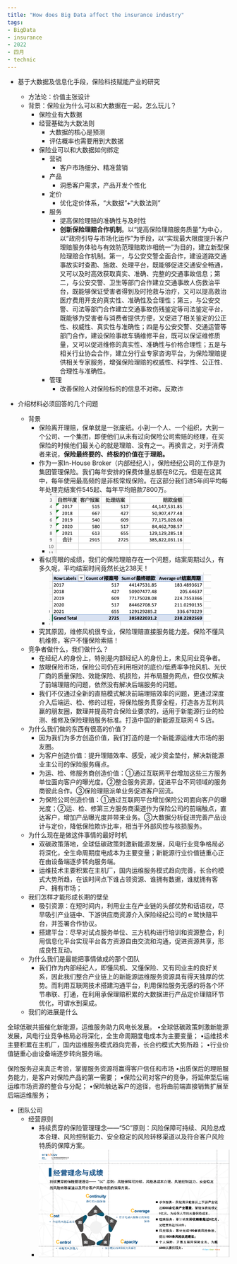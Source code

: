 ```yaml
---
title: "How does Big Data affect the insurance industry"
tags:
- BigData
- insurance
- 2022
- 四月
- technic
---
```


- 基于大数据及信息化手段，保险科技赋能产业的研究
	- 方法论：价值主张设计
	- 背景：保险业为什么可以和大数据在一起，怎么玩儿？
		- 保险业有大数据
		- 经营基础为大数法则
			- 大数据的核心是预测
			- 评估概率也需要用到大数据
		- 保险业可以和大数据如何绑定
			- 营销
				- 客户市场细分、精准营销
			- 产品
				- 洞悉客户需求，产品开发个性化
			- 定价
				- 优化定价体系，“大数据”+“大数法则”
			- 服务
				- 提高保险理赔的准确性与及时性
				- **创新保险理赔合作机制**。以“提高保险理赔服务质量”为中心，以“政府引导与市场化运作”为手段，以“实现最大限度提升客户理赔服务体验与有效防范理赔欺诈相统一”为目的，建立新型保险理赔合作机制。第一，与公安交警全面合作，建设道路交通事故实时查勘、施救、处理平台，既能够促进交通安全畅通，又可以及时高效获取真实、准确、完整的交通事故信息；第二，与公安交警、卫生等部门合作建立交通事故人伤救治平台，既能够保证受害者得到及时抢救与治疗，又可以提高救治医疗费用开支的真实性、准确性及合理性；第三，与公安交警、司法等部门合作建立交通事故伤残鉴定等司法鉴定平台，既能够为受害者与消费者提供方便，又促进了相关鉴定的公正性、权威性、真实性与准确性；四是与公安交警、交通运管等部门合作，建设保险事故车辆维修平台，既可以保证维修质量，又可以促进维修的真实性、准确性与价格合理性；五是与相关行业协会合作，建立分行业专家咨询平台，为保险理赔提供相关专家服务，增强保险理赔的权威性、科学性、公正性、合理性与准确性。
			- 管理
				- 改善保险人对保险标的的信息不对称，反欺诈

- 介绍材料必须回答的几个问题
	- 背景
		- 保险离开理赔，保单就是一张废纸。小到一个人、一个组织，大到一个公司、一个集团，即便他们从未有过向保险公司索赔的经理，在买保险的时候他们最关心的就是理赔、没有之一。再换言之，对于消费者来说，**保险最终要的、终极的价值在于理赔。**
		- 作为一家In-House Broker（内部经纪人），保险经纪公司的工作是为集团管理保险。我们每年安排的保费体量总额在8亿元。但是在这其中，每年使用最高频的是非核常规保险。在这部分我们进5年间平均每年处理完结案件545起、每年平均赔款7800万。
			- ![近5年经纪公司理赔数据](Pasted%20image%2020220417132618.png)
		- 看似亮眼的成绩，我们的保险理赔存在一个问题，结案周期过久，有多久呢，平均结案时间竟然长达238天！
			- ![长达238天的结案周期](Pasted%20image%2020220417133744.png)
		- 究其原因，维修风机很专业，保险理赔直接服务能力差。保险不懂风机维修，客户不懂保险索赔！
	- 竞争者做什么，我们做什么？
		- 在经纪人的身份上，特别是内部经纪人的身份上，未见同业竞争者。
		- 放眼保险市场，保险公司仍在利用相对的底价/低费率争抢风机、光伏厂商的质量保险、效能保险、机损险，并布局服务网点，但仅仅解决了前端理赔的问题，依然没有解决后端服务的问题。
		- 我们不仅通过全新的直赔模式解决前端理赔效率的问题，更通过深度介入后端运、检、修的过程，将保险服务贯穿全程，打造各方互利共赢的朋友圈，数理并提高符合保险业要求的，适用于新能源行业的检测、维修及保险理赔服务标准。打造中国的新能源互联网４Ｓ店。
	- 为什么我们做的东西有很高的价值？
		- 因为我们为多方创造价值，我们打造的是一个新能源运维大市场的朋友圈。
		- 为客户创造价值：提升理赔效率、感受，减少资金垫付，解决新能源业主公司的保险服务痛点。
		- 为运、检、修服务商创造价值：①通过互联网平台增加这些三方服务单位面向客户的曝光度。②整合服务资源，促进平台不同领域的服务商彼此合作。③保险理赔派单业务促进客户回流。
		- 为保险公司创造价值：①通过互联网平台增加保险公司面向客户的曝光度；②运、检、修第三方服务商渠道作为保险公司的前端触点，直达客户，增加产品曝光度并带来业务。③大数据分析促进完善产品设计与定价，降低保险欺诈比率，相当于外部风控与核损服务。
	- 为什么现在是做这件事情的最好时机
		- 双碳政策落地，全球低碳政策刺激新能源发展，风电行业竞争格局必将深化，全生命周期度电成本为主要变量；新能源行业价值链重心正在由设备端逐步转向服务端。
		- 运维技术主要积累在主机厂，国内运维服务模式趋向完善，长合约模式大势所趋，在该时间点下谁占领资源、谁拥有数据，谁就拥有客户、拥有市场；
	- 我们怎样才能形成长期的壁垒
		- 吸引资源：在短时间内，利用业主在产业链的头部优势和话语权，尽早吸引产业链中、下游供应商资源介入保险经纪公司的ｅ鹭快赔平台，并签署合作协议。
		- 搭建平台：尽早对试点服务单位、三方机构进行培训和资源整合，利用信息化平台实现平台各方资源自由交流和沟通，促进资源共享，形成良性互动。
	- 为什么我们是最能把事情做成的那个团队
		-  我们作为内部经纪人，即懂风机、又懂保险、又有同业主的良好关系，因此我们整合产业链上的新能源运维服务资源具有得天独厚的优势。而利用互联网技术搭建沟通平台，利用保险服务无感的将各个环节串联、打通，在利用承保理赔积累的大数据进行产品定价理赔环节优化，可谓水到渠成。
	- 我们的进展是什么


全球低碳共振催化新能源，运维服务助力风电长发展。
	•全球低碳政策刺激新能源发展，风电行业竞争格局必将深化，全生命周期度电成本为主要变量；
	•运维技术主要积累在主机厂，国内运维服务模式趋向完善，长合约模式大势所趋；
	•行业价值链重心由设备端逐步转向服务端。

保险服务迎来真正考验，掌握服务资源将赢得客户信任和市场
	•出质保后的理赔服务能力，是客户对保险产品的第一需要；
	•保险公司对客户的竞争，将延伸至后端运维市场资源的整合与分配；
	•保险触达客户的途径，也将由前端直接销售扩展至后端运维服务；

- 团队公司
	- 经营原则
		- 持续贯穿的保险管理理念——“5C”原则：风险保障可持续、风险总成本合理、风险控制能力、安全稳定的风险转移渠道以及符合客户风险特质的保障方案。
		- ![公司经营原则以往介绍的情况](Pasted%20image%2020220417112612.png)

